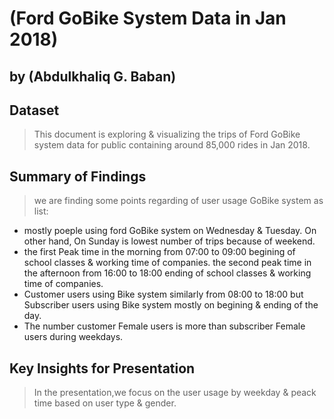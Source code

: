 # (Ford GoBike System Data in Jan 2018)
## by (Abdulkhaliq G. Baban)

## Dataset

>This document is exploring & visualizing the trips of Ford GoBike system data for public containing around 85,000 rides in Jan 2018.


## Summary of Findings

> we are finding some points regarding of user usage GoBike system as list:
  - mostly poeple using ford GoBike system on Wednesday & Tuesday. On other hand, On Sunday is lowest number of trips because of weekend.
  - the first Peak time in the morning from 07:00 to 09:00 begining of school classes & working time of companies. the second peak time in the afternoon from 16:00 to 18:00 ending of school classes & working time of companies. 
  - Customer users using Bike system similarly from 08:00 to 18:00 but Subscriber users using Bike system mostly on begining & ending of the day.
  - The number customer Female users is more than subscriber Female users during weekdays.


## Key Insights for Presentation

> In the presentation,we focus on the user usage by weekday & peack time based on user type & gender.